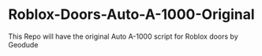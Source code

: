 # Roblox-Doors-Auto-A-1000-Original
This Repo will have the original Auto A-1000 script for Roblox doors by Geodude
